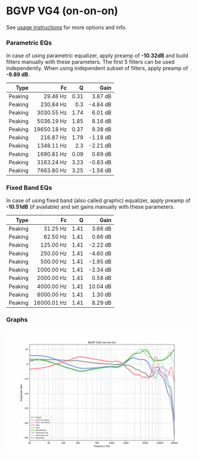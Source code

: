 # BGVP VG4 (on-on-on)
See [usage instructions](https://github.com/jaakkopasanen/AutoEq#usage) for more options and info.

### Parametric EQs
In case of using parametric equalizer, apply preamp of **-10.32dB** and build filters manually
with these parameters. The first 5 filters can be used independently.
When using independent subset of filters, apply preamp of **-9.89 dB**.

| Type    | Fc          |    Q | Gain     |
|--------:|------------:|-----:|---------:|
| Peaking | 29.46 Hz    | 0.31 | 3.87 dB  |
| Peaking | 230.84 Hz   | 0.3  | -4.84 dB |
| Peaking | 3030.55 Hz  | 1.74 | 6.01 dB  |
| Peaking | 5036.19 Hz  | 1.85 | 8.16 dB  |
| Peaking | 19650.18 Hz | 0.37 | 9.38 dB  |
| Peaking | 216.87 Hz   | 1.79 | -1.18 dB |
| Peaking | 1348.11 Hz  | 2.3  | -2.21 dB |
| Peaking | 1690.81 Hz  | 0.09 | 0.69 dB  |
| Peaking | 3163.24 Hz  | 3.23 | -0.83 dB |
| Peaking | 7663.80 Hz  | 3.25 | -1.56 dB |

### Fixed Band EQs
In case of using fixed band (also called graphic) equalizer, apply preamp of **-10.51dB**
(if available) and set gains manually with these parameters.

| Type    | Fc          |    Q | Gain     |
|--------:|------------:|-----:|---------:|
| Peaking | 31.25 Hz    | 1.41 | 3.66 dB  |
| Peaking | 62.50 Hz    | 1.41 | 0.66 dB  |
| Peaking | 125.00 Hz   | 1.41 | -2.22 dB |
| Peaking | 250.00 Hz   | 1.41 | -4.60 dB |
| Peaking | 500.00 Hz   | 1.41 | -1.95 dB |
| Peaking | 1000.00 Hz  | 1.41 | -2.34 dB |
| Peaking | 2000.00 Hz  | 1.41 | 0.58 dB  |
| Peaking | 4000.00 Hz  | 1.41 | 10.04 dB |
| Peaking | 8000.00 Hz  | 1.41 | 1.30 dB  |
| Peaking | 16000.01 Hz | 1.41 | 8.29 dB  |

### Graphs
![](./BGVP%20VG4%20(on-on-on).png)